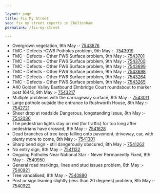 ```yaml
---

layout: page
title: Fix My Street
seo: fix my street reports in Cheltenham
permalink: /fix-my-street

---
```


<!-- fix_marker starts -->

- Overgrown vegetation, 9th May :- [7543876](https://www.fixmystreet.com/report/7543876)
- TMC - Defects -CW6 Potholes  problem, 9th May :- [7543919](https://www.fixmystreet.com/report/7543919)
- TMC - Defects - Other FW6  Surface problem, 9th May :- [7543701](https://www.fixmystreet.com/report/7543701)
- TMC - Defects - Other FW6  Surface problem, 9th May :- [7543700](https://www.fixmystreet.com/report/7543700)
- TMC - Defects - Other FW6  Surface problem, 9th May :- [7543699](https://www.fixmystreet.com/report/7543699)
- TMC - Defects - Other FW6  Surface problem, 9th May :- [7543698](https://www.fixmystreet.com/report/7543698)
- TMC - Defects - Other FW6  Surface problem, 9th May :- [7543264](https://www.fixmystreet.com/report/7543264)
- TMC - Defects - Other FW6  Surface problem, 9th May :- [7543265](https://www.fixmystreet.com/report/7543265)
- A40 Golden Valley Eastbound Elmbridge Court roundabout to marker post 164/3, 9th May :- [7543217](https://www.fixmystreet.com/report/7543217)
- Multiple problems with the carriageway surface, 8th May :- [7543011](https://www.fixmystreet.com/report/7543011)
- Large pothole outside the entrance to Rushworth House, 8th May :- [7542721](https://www.fixmystreet.com/report/7542721)
- Sheer drop at roadside Dangerous, longstanding Issue, 8th May :- [7542036](https://www.fixmystreet.com/report/7542036)
- The pedestrian lights stay on red (for traffic) for too long after pedestrians have crossed, 8th May :- [7541628](https://www.fixmystreet.com/report/7541628)
- Dead branches of tree keep falling onto pavement, driveway, car, with plenty more to come, 8th May :- [7541301](https://www.fixmystreet.com/report/7541301)
- Sharp bend sign - still dangerously obscured, 8th May :- [7541262](https://www.fixmystreet.com/report/7541262)
- No entry sign, 8th May :- [7541132](https://www.fixmystreet.com/report/7541132)
- Ongoing Potholes Near National Star - Never Permanently Fixed, 8th May :- [7540950](https://www.fixmystreet.com/report/7540950)
- General road markings, lines and stud issues problem, 8th May :- [7540921](https://www.fixmystreet.com/report/7540921)
- Tree vandalised, 8th May :- [7540880](https://www.fixmystreet.com/report/7540880)
- Post or sign leaning slightly (less than 20 degrees) problem, 8th May :- [7540922](https://www.fixmystreet.com/report/7540922)

<!-- fix_marker ends -->